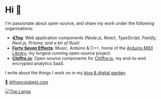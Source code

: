 # Hi 👋

I'm passionate about open-source, and share my work under the following organisations:

- [**47ng**](https://github.com/47ng): Web application components _(Node.js, React, TypeScript, Fastify, Next.js, Prisma, and a bit of Rust)_
- [**Forty Seven Effects**](https://github.com/FortySevenEffects): Music, Arduino & C++, home of the [Arduino MIDI Library](https://github.com/FortySevenEffects/arduino_midi_library), my longest-running open-source project.
- [**Chiffre.io**](https://github.com/chiffre-io): Open-source components for [Chiffre.io](https://chiffre.io), my end-to-end encrypted analytics SaaS.

I write about the things I work on in my [blog & digital garden](https://francoisbest.com).

🦋 [@francoisbest.com](https://bsky.app/profile/francoisbest.com)

[![Top Langs](https://github-readme-stats.vercel.app/api/top-langs/?username=franky47&hide=Eagle&layout=compact)](https://github.com/anuraghazra/github-readme-stats)

